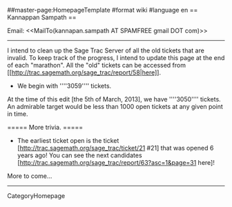 ##master-page:HomepageTemplate
#format wiki
#language en
== Kannappan Sampath ==

Email: <<MailTo(kannapan.sampath AT SPAMFREE gmail DOT com)>>

----

I intend to clean up the Sage Trac Server of all the old tickets that are invalid. To keep track of the progress, I intend to update this page at the end of each "marathon". All the "old" tickets can be accessed from [[http://trac.sagemath.org/sage_trac/report/58|here]]. 

* We begin with ''''3059'''' tickets. 

At the time of this edit [the 5th of March, 2013], we have ''''3050'''' tickets. An admirable target would be less than 1000 open tickets at any given point in time. 

===== More trivia. ===== 

* The earliest ticket open is the ticket [http://trac.sagemath.org/sage_trac/ticket/21 #21] that was opened 6 years ago! You can see the next candidates [http://trac.sagemath.org/sage_trac/report/63?asc=1&page=31 here]!

More to come... 

----
CategoryHomepage 
